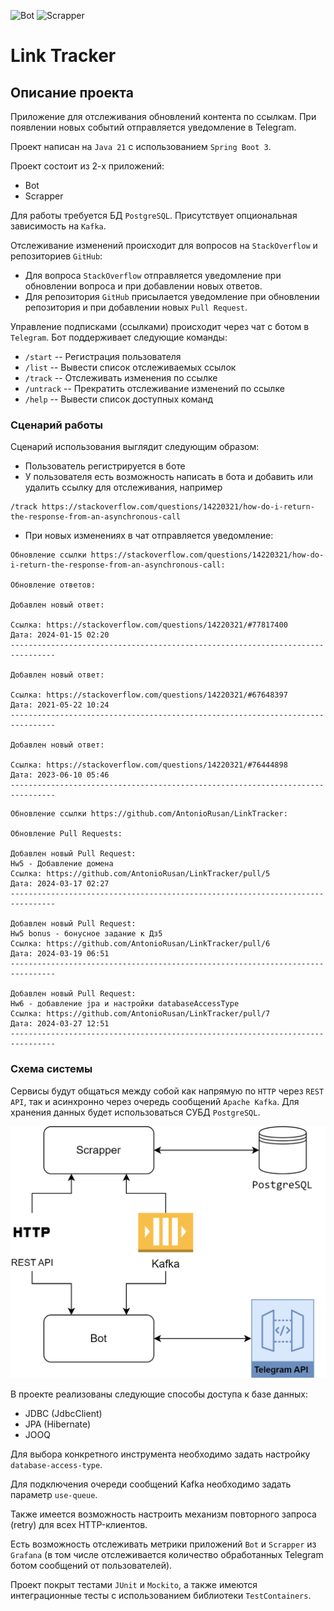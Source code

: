 ![Bot](https://github.com/sanyarnd/java-course-2023-backend-template/actions/workflows/bot.yml/badge.svg)
![Scrapper](https://github.com/sanyarnd/java-course-2023-backend-template/actions/workflows/scrapper.yml/badge.svg)

# Link Tracker

## Описание проекта ##
Приложение для отслеживания обновлений контента по ссылкам.
При появлении новых событий отправляется уведомление в Telegram.

Проект написан на `Java 21` с использованием `Spring Boot 3`.

Проект состоит из 2-х приложений:
* Bot
* Scrapper

Для работы требуется БД `PostgreSQL`. Присутствует опциональная зависимость на `Kafka`.

Отслеживание изменений происходит для вопросов на `StackOverflow` и репозиториев `GitHub`:
+ Для вопроса `StackOverflow` отправляется уведомление при обновлении вопроса и при добавлении новых ответов.
+ Для репозитория `GitHub` присылается уведомление при обновлении репозитория и при добавлении новых `Pull Request`.

Управление подписками (ссылками) происходит через чат с ботом в `Telegram`. 
Бот поддерживает следующие команды:
- `/start` -- Регистрация пользователя
- `/list` -- Вывести список отслеживаемых ссылок
- `/track` -- Отслеживать изменения по ссылке <url>
- `/untrack` -- Прекратить отслеживание изменений по ссылке <url>
- `/help` -- Вывести список доступных команд

### Сценарий работы ###
Сценарий использования выглядит следующим образом:
+ Пользователь регистрируется в боте
+ У пользователя есть возможность написать в бота и добавить или удалить ссылку для отслеживания, например

```
/track https://stackoverflow.com/questions/14220321/how-do-i-return-the-response-from-an-asynchronous-call
```
+ При новых изменениях в чат отправляется уведомление:
```
Обновление ссылки https://stackoverflow.com/questions/14220321/how-do-i-return-the-response-from-an-asynchronous-call:

Обновление ответов:

Добавлен новый ответ:

Ссылка: https://stackoverflow.com/questions/14220321/#77817400
Дата: 2024-01-15 02:20
--------------------------------------------------------------------------------

Добавлен новый ответ:

Ссылка: https://stackoverflow.com/questions/14220321/#67648397
Дата: 2021-05-22 10:24
--------------------------------------------------------------------------------

Добавлен новый ответ:

Ссылка: https://stackoverflow.com/questions/14220321/#76444898
Дата: 2023-06-10 05:46
--------------------------------------------------------------------------------
```

```
Обновление ссылки https://github.com/AntonioRusan/LinkTracker:

Обновление Pull Requests:

Добавлен новый Pull Request:
Hw5 - Добавление домена
Ссылка: https://github.com/AntonioRusan/LinkTracker/pull/5
Дата: 2024-03-17 02:27
--------------------------------------------------------------------------------

Добавлен новый Pull Request:
Hw5 bonus - бонусное задание к Дз5
Ссылка: https://github.com/AntonioRusan/LinkTracker/pull/6
Дата: 2024-03-19 06:51
--------------------------------------------------------------------------------

Добавлен новый Pull Request:
Hw6 - добавление jpa и настройки databaseAccessType
Ссылка: https://github.com/AntonioRusan/LinkTracker/pull/7
Дата: 2024-03-27 12:51
--------------------------------------------------------------------------------
```
### Схема системы ###
Сервисы будут общаться между собой как напрямую по `HTTP` через `REST API`, так и асинхронно через очередь сообщений `Apache Kafka`. 
Для хранения данных будет использоваться СУБД `PostgreSQL`.

![Схема работы системы](link_tracker_scheme.png)

В проекте реализованы следующие способы доступа к базе данных:
+ JDBC (JdbcClient)
+ JPA (Hibernate)
+ JOOQ

Для выбора конкретного инструмента необходимо задать настройку `database-access-type`.

Для подключения очереди сообщений Kafka необходимо задать параметр `use-queue`.

Также имеется возможность настроить механизм повторного запроса (retry) для всех HTTP-клиентов.

Есть возможность отслеживать метрики приложений `Bot` и `Scrapper` из `Grafana` 
(в том числе отслеживается количество обработанных Telegram ботом сообщений от пользователей).

Проект покрыт тестами `JUnit` и `Mockito`, а также имеются интеграционные тесты с использованием библиотеки `TestContainers`.

